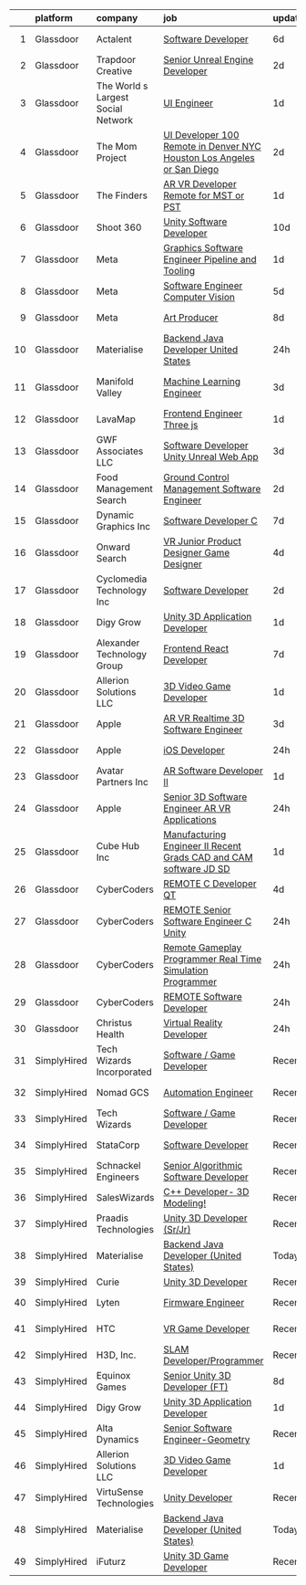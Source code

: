 

|    | platform    | company                            | job                                                                                                                                                                                                                                                                                                                                                                                                                                                                                                                                                                                                                                                                                                                                                                                                                                                                                                                                                                                                                                                                                                                                                                                                                                                                                                                                                                                                                                                                                   | update_time   | location              |
|---:|:------------|:-----------------------------------|:--------------------------------------------------------------------------------------------------------------------------------------------------------------------------------------------------------------------------------------------------------------------------------------------------------------------------------------------------------------------------------------------------------------------------------------------------------------------------------------------------------------------------------------------------------------------------------------------------------------------------------------------------------------------------------------------------------------------------------------------------------------------------------------------------------------------------------------------------------------------------------------------------------------------------------------------------------------------------------------------------------------------------------------------------------------------------------------------------------------------------------------------------------------------------------------------------------------------------------------------------------------------------------------------------------------------------------------------------------------------------------------------------------------------------------------------------------------------------------------|:--------------|:----------------------|
|  1 | Glassdoor   | Actalent                           | [Software Developer](https://www.glassdoor.com/partner/jobListing.htm?pos=125&ao=1110586&s=58&guid=00000182fd0be9c3aa4687b14646fa79&src=GD_JOB_AD&t=SR&vt=w&ea=1&cs=1_59117068&cb=1662102793048&jobListingId=1008097709400&cpc=654405A9B1E0A9F5&jrtk=3-0-1gbugnqfqjfm7801-1gbugnqgli6i2800-6368bd22bc8c727e--6NYlbfkN0ChYVx_I3yfZ_JDY3EFoivtqvi_stwnZ_kRt8Dowt_l_d1ydueao4NE-oUleRJ4yhieQCQg4CEUgxx59naNQf_ygWfrPPIzLdYsoSSEhzgDBX2vtswZpKJeHTH9IgtsOSBWtGr5S8Rg_w5RHgGpez_njyh5I6rcQe0lICm0m0VKcFjgJOH-yMzRRF5sYVNJ73OqtCJTIRuT45p90GgmzNE5ziiduKQqooLx4IHsul_neaOMMl6a1DXoPoZQmgUSNnJpslbtFNW6DQfre4T4n-jQi9jfZ0Y5eLVCoDhS5ZaF39xDSKSKSOxmNEy-MR8wYc4TI58GkeHwzXANB9ReWx9P3GxOChgBOGBEs6mSl2_iUoomJpYQ8zMNveBYNPWumL6HFeLBCoAGULmcToy-z83cBqpT6vR3oZ1qrDlrvfL4NbGlEqZQbsKyUHWReLF3ngp2sQ3abLyPYgTr3IqxEa7Ey9_5oNcBGJ2-kM58uUtPNqShs_swFBBgYyeMFx9_ZpyYpN3U2D7c-IysHR0wnKJROGr3JEc_7hdO9W7XW4tic1UsP2lMj77FA5zvfBx-KvThfXsUGbUpirjor3dlsQZDGhca8nKwQjbew_I78teLjPhGCLkxGPTG8Pq6fUWG-MvdsDhVd5V7mN-MKp4uv0r_EEms9eKaLKdv4V2HLqY3CSG0BLHFsluFlJ2rKTXsF5kGJ4tzQ6pPe5S5NLZdqrV-RxGZRhz-PKUiNn61nTvEIAmL59zfuov67ngeYBe21SDGFTTMY0lnc55d0t2-TbbKNR1bgKLpnf2GAKqQ5X4-Ie14yoUX-m2LimRu74T3zqQdye969Mx3SDBX_nF5LY8RDlTdnHLHo2cAnhqaRXPgrgpFYCEnl_TSHgwEEpNMZfqu0anExXsCv83HUV90i0trgGQcCOiBDvyH03Et9RuQX3eH_rhgiaxQYCSLRgWwaPErIuK6qvr6O4HM6R9uXMY5)                                                                                                                                         | 6d            | Greenwood Village, CO |
|  2 | Glassdoor   | Trapdoor Creative                  | [Senior Unreal Engine Developer](https://www.glassdoor.com/partner/jobListing.htm?pos=101&ao=1110586&s=58&guid=00000182fd0be9c3aa4687b14646fa79&src=GD_JOB_AD&t=SR&vt=w&ea=1&cs=1_a261ed3f&cb=1662102793045&jobListingId=1008103754936&cpc=0215C0D262B7DA96&jrtk=3-0-1gbugnqfqjfm7801-1gbugnqgli6i2800-3ccb01640910f06a--6NYlbfkN0DfhRLDY5E7BVY3xhBTAobuSaZ3WR2SqAJ-w4NHeQGDZ_V54dt5D1-9-o8FlAFC8VGLEw2k2nKsfw8pew_Kwqtd_SEUbUcMf-02KnlYLV1p_IH8Kyt8nzMazNMhvenS4mLaj3fKUYsQpT5EY33skyX4tLuaJ-sj4Ti1j_68LBqgjHhV6p61YjgY1NjWJ-qry5NfaSmBD2Ogv3WsyorUtjqTtIaMkvScH-BMrh-mC-IwWMnC4Ve8KXh879G7k1whh4n6ZFdXydGKczjdJmnH04SrVGgfQz4gmRIbBU8v4sjf6WC3XFfxXG6KEie76LM8I0HwENI1O60BbXy4-Xv-ewdZvbB-rZiBGAH40L9ugcciplgLWD-dMPj7zjIQ0UeHXvYmsYsVIV7ZkreRMd8IYnWD2A_Kz8Xb5FFFzC_OuxOCUxq8KneNpgxZPWtmb1GvmpGaeOkCKB-J-bpsSS0YkI9177kPLhgqT2yWd0gyJV6reXx9kpFNBn93m6dIhY8_gji_07Z9DUuvAuE04aOaiE0E)                                                                                                                                                                                                                                                                                                                                                                                                                                                                                                                                                                                             | 2d            | Lehi, UT              |
|  3 | Glassdoor   | The World s Largest Social Network | [UI Engineer](https://www.glassdoor.com/partner/jobListing.htm?pos=121&ao=1110586&s=58&guid=00000182fd0be9c3aa4687b14646fa79&src=GD_JOB_AD&t=SR&vt=w&ea=1&cs=1_af0426db&cb=1662102793048&jobListingId=1008107325709&cpc=A65DF3A704A48F9B&jrtk=3-0-1gbugnqfqjfm7801-1gbugnqgli6i2800-a6a3a0eac19b3041--6NYlbfkN0DSgjPPcnEdvoK3uuxfISLALE6pB1FR7YSHOr_tSg5_QGIhoz_2VqUepdcKLBLI_zRC1ifvCFz4IDBqsP-mBoHPVudXG7I5GVQC_MEaRSG7I679yK4uT0uUmZGRxr75kO1-yPnW7BmYmnDPQ4ROFbi07Q3kQ9o8B9c00CVaVKRZN6fr2W15ulbd0CfR0Axv4Vedu4qGvpHAdMA9dA2Isn-7jFIO-unYetQ7xiwP8qXpdAjlZA2fZtxuXmUj91dnIKfBFgGO9Tz6tO2MURtD91CF-T9PKRY5JK1n3IPZzBTlrrIAvFc4IHpioAcxDskNrjPKrdDGJtg_dHh99ZcgZnXmSVr71SI2ABcWmWYlCx_kEBrmQBm_k5Mgq39fXYWZAQd4lnU5lZfRiBEjQbZZXSKeAPQYA_i5AN7ygcY9B2imf_DPcrCcxowfsbyR5SFvnE69QV2mffKHP0MLKg7RTd8_zk1FwGR04GCG6l6KphWIPTFQO2lWtjdBy4DXECoyqAddbHRKWxcWBMpQ3GR9FME0KbAkMRP8RAlqCynglgZcPYuDaiSZaanjbMLvdi8OZu3iGfJpW87D8aUy2Wji5kWs)                                                                                                                                                                                                                                                                                                                                                                                                                                                                                                                                                | 1d            | Denver, CO            |
|  4 | Glassdoor   | The Mom Project                    | [UI Developer  100  Remote in Denver  NYC  Houston  Los Angeles or San Diego ](https://www.glassdoor.com/partner/jobListing.htm?pos=117&ao=1110586&s=58&guid=00000182fd0be9c3aa4687b14646fa79&src=GD_JOB_AD&t=SR&vt=w&cs=1_b0512039&cb=1662102793047&jobListingId=1008104756571&cpc=149B3D5996025BBA&jrtk=3-0-1gbugnqfqjfm7801-1gbugnqgli6i2800-0ec27f1251a156da--6NYlbfkN0BDp_epf89aHDQhKpPegNJQ_ldQpEFZQsM9OcONMGxWx6pU56EKHF58QjVdAUvn2gXgAhQQvxpsNPZ1dF7YExdnEZnXyMlE-IsQ0l20Y3_xQXZ21S4rQALewmX0D7GvIoADdyJOcb6ud37z9yabQjD78-lkYEhLyWrdPeftsFWPSR9BxC1zLkQozDkGQekfvhaJpIsjI68uOmmytrLwXdV1lvDjwn0RoFaxyAw-tXYvjVa69uedTIFPrLnxjT5i7FizHnbly3xEkOvj77QXxQhyCG8WxE_ruIe_DxsUD9yQhc0SqyHvuUMuWLLv3Y8dnrqhKbEMzj4wGHjq2h5axuRppSBO2D9a4g3ckNhvLYZp21K-kZTGOY-C_X4jvL59Q5Ew5JnHX1C3IJN8EbUsNQ52HFjPaJxgtuCKrTmmeRzAwI9Ja2m-LSJbVMOqNVzaaJU_-_hVFALO8gwn7UXUhqrEATYlCHzvIm4lxHyWq7GBasDrg4QOWkShi1dF4Lf0aE-MXEvtNEanch18jATmjd74KbvH2-WObdT91cTsf3lSiYneid3WrEqbZBMKjJVNclw%3D)                                                                                                                                                                                                                                                                                                                                                                                                                                                                                                      | 2d            | Houston, TX           |
|  5 | Glassdoor   | The Finders                        | [AR VR Developer   Remote for MST or PST](https://www.glassdoor.com/partner/jobListing.htm?pos=123&ao=1110586&s=58&guid=00000182fd0be9c3aa4687b14646fa79&src=GD_JOB_AD&t=SR&vt=w&ea=1&cs=1_bc5acf48&cb=1662102793048&jobListingId=1008106385070&cpc=F41FEAB56D215062&jrtk=3-0-1gbugnqfqjfm7801-1gbugnqgli6i2800-76e8d4ed4d326d96--6NYlbfkN0AYo_ysEmi-N9D-g6x4hDoxwWbDzILIh7p3iecCghkOgCCQ9Hjx-p_46PTVF05XzNP5Z5K71OiC6zoUMdSW3LZvMzecx9XPoBXy4TghAeCSdb8dXvKrDUkzgIaCWvmYeo1SeQbGFdI4NQnpIbRQDunnf92V0Ep1OSri4gPT5T2YNh8Y-j5fvXhZ7qLhd99Y6x8DXNsl8HixD_0zeXRdIXm3QR3tnRUWWhuC1qiJ-BCTeCu5ef5CUsyqNNZ_HRi_ynOpUR538RORR3viY84XkUD6rE1umnJ0D7YCX5OPgXfwiPE1wC6sshX16o1eN00zeCU4OaTBgQCHXsf2GIJkBMDlNF0YT2B2JHBZuAnbJ4CRN987B_VORGlpQblUo19JtyEcgQuho9YipzGURy5cvJdptAIZly_r-pESyAe2oIomqwVFvoPwlxT0dlS38WuWFRWohJACLeBVbS0pqzDTR6xj7e-RANEIThAnjt7PYWirhvOk1pC9JxwaPcYoOSUMes2yaj55FuQVDA%3D%3D)                                                                                                                                                                                                                                                                                                                                                                                                                                                                                                                                                                                        | 1d            | Arizona               |
|  6 | Glassdoor   | Shoot 360                          | [Unity Software Developer](https://www.glassdoor.com/partner/jobListing.htm?pos=103&ao=1110586&s=58&guid=00000182fd0be9c3aa4687b14646fa79&src=GD_JOB_AD&t=SR&vt=w&ea=1&cs=1_5ae7ff88&cb=1662102793045&jobListingId=1008087203584&cpc=8B69257BFB62E45C&jrtk=3-0-1gbugnqfqjfm7801-1gbugnqgli6i2800-8dd0b1a67149a496--6NYlbfkN0DfopDBJjdZYsHaazvtHih9EkP_5L3b-O-YxZrMZy_RRXHVtoPf0vktF4oNZRwX11ChLmqooPeQulvAiVAtFyylj8b6ARcbJZaTISipflqpxGg1LcAq6m-5fYSL7Av37XfUU7wFkkBkYfYpMuUS6z0JTvtOC9Tf4ivmaFVVmcVi0ucMfgOzBMfyvavdPYg_-etUv0VsHgezUC81bBngunZFev1WaUbERAldtFKsfaZHvqF8tgHxsA3GVippAanvxUcQLQYL5kavzZEZtjoXH-G8MGAh-1XGUBTL5Z5BSiOyKrK0ufsMHDFjEaJ1qF07kwQAveIbvBYHEhraqytsSd0dQ8peIUu3Et_a5cQCKq_KbtQa88MlCzQWkz7hD_YjeAgoZSPKeIKKVUvogk8oJ5etJjdlAKLcMGoCcvjyJV3facdinZw_x9suBkia7INxuk8DhLynZHAdiAsc52MILLz2-OmQT6V_d8GCwcmax4IY98YsiS0669y4g9Qxcq1wr_5HpSnRwzGucg%3D%3D)                                                                                                                                                                                                                                                                                                                                                                                                                                                                                                                                                                                                       | 10d           | Vancouver, WA         |
|  7 | Glassdoor   | Meta                               | [Graphics Software Engineer   Pipeline and Tooling](https://www.glassdoor.com/partner/jobListing.htm?pos=109&ao=1110586&s=58&guid=00000182fd0be9c3aa4687b14646fa79&src=GD_JOB_AD&t=SR&vt=w&cs=1_a56d13eb&cb=1662102793046&jobListingId=1008107989384&cpc=FD1C1DA32C38CFA7&jrtk=3-0-1gbugnqfqjfm7801-1gbugnqgli6i2800-ee0e87e82fc8eaa6--6NYlbfkN0DYl4UJW4r1Vl7FEn6T9F-rD9lpC-0oMJVSiWjK_MGUd8e8cHXcpv6KPyjLHZEfqkXwCrjci5IV6QrL7JzV9jLLZ77nbnTaVImrYMFdkWMvJL2c-8E8Q4CZ15329dj-MuyrGDJlP5H0RbBsrMDRyxgxHEvMrO0fEqySqT2mcxooYilKIFaeu-GJWYOp55U8N36cXzCH34TBJXhcY_eln9SIjZ2eX1y9j4_a5tSAPQbvo292WUF39cXgkDRQUxyacUN-77643ZVWNjncT6bTVPU3_bEQDXdrrV9JP2-uWb0nEm3tNPgpm7t1hgybIFNU_sbZ5FYnKuBEIOW3yyrB6NPFussgFo90aSxxWD4TSAGp9Vy5j73_5UO1r5sRDdwM_N7RRcCzLYbg4aQNI_nUvzEJOiOfGtfctpLSfSY-FrYjN37HveZKVI_6iypBSqSXWkxIcykxdWzzsJ4wDG4sU9gSLZyB9fB6engdnb1lf241LHVL8bZeFx4MLsHvWhLo7AiEN0kj6WiUAAKcJb4Z5On1xIEU71qdAk6N7ACrxuPW0gGi3D3_2AzGOZDqQGbp1bZze5uGDZnlF1gksFsMt8jV4jj9YzMR9XaVAwA_dTGwJJfNuuKKvpdQ1i4kd5qvsS7THUQFYTcxlGgK0SW-cJK3lTHzv092P2MQV4xN9tRMQGl257t0E4KYoRmLqAHphFkklEiMt4MeOKc92xQip6h8rSbgth_oBaSgOrmr_6aNcPeEYao-5ulOc3TGFoNOyvsItwMRT4J-4SMsz3feH3YUvT0d_4Ncxv9Y54CK5iP1tiQb2yY06JLTfx4k92TYsaTO9n-LUThhZEg3YRuPPi1Rno1AC8E4YaaJxz5MKW096DQZKEJWo_bKQ_RuQVeMV-grWr4hzlsONt0gA1x3tQgGABzCvexB5jahYQf72vd3QbfjhEnBaTbIGyuO-ruNar29LYtvUGjhjDU__c6Y0gu3qdcZ5b86lOHLVza6yMvu9As2zd2xwBEomStpJtWGdeoZVQ5zOgAqvcwn1s1NDdYbbXPRuzM4MEQ4e53riw9d8TkYsNpO9CQh3nZ3Cn-rx0s%3D) | 1d            | Remote                |
|  8 | Glassdoor   | Meta                               | [Software Engineer  Computer Vision](https://www.glassdoor.com/partner/jobListing.htm?pos=114&ao=1110586&s=58&guid=00000182fd0be9c3aa4687b14646fa79&src=GD_JOB_AD&t=SR&vt=w&cs=1_2e6ee964&cb=1662102793047&jobListingId=1008098380623&cpc=32EE424DE2B657EB&jrtk=3-0-1gbugnqfqjfm7801-1gbugnqgli6i2800-9aa4f68b3dd2f527--6NYlbfkN0DYl4UJW4r1Vl7FEn6T9F-rD9lpC-0oMJVSiWjK_MGUd8e8cHXcpv6KPyjLHZEfqkWOcX9hFWx8hFzdOzQU5Dl34JTYYxQ3_iIxcrJBRnNeMQBKfD-8c5EePjLvtrJduIJsdg_d6CF3XkX1qh0pJEeZrWuYJebt361thuqh7fzdzHmd8dNQzCqzSJuJ8gDWKWIsvubSf7xzbf1r1G1VJnXcbIv7YLY1Zd-57N3MJvDJMYmQqM1VHMx-hNKN3EWolBof-Nj5bzjDdfJw4JzKKCMNfV7yNgBqRvcxP1YShJH49Afjo76El7SYF8djM4j5QeAEJt0EV_AVaRIIlYmDXSpA8cU_LFgV1COXDL4Hi_XjH1EBXPIm_vhuPo6HS1UlrgqVMVfU2NmT3eKdpKZ27mUjOK3KfMK09pPeAEp7NCLtXUdMmvzV245-90MhYO1Yn54DKbH-Lpv5YmHzytZtQMIZo8_xQd6f13uXd1zE80r5HtNDUGS3B5LAc82vcmArpsjEG2gJ3GqjROz95TY6ZTOAQAyCQ90t8wRQAp1gWVbHQ82hihrU_7LC7vp2-rqQwsF0JvIF4bWVvW8ufCFCPJshj0AkFvmqSVvVe1uMokC_9JHKKXVALykbJc_y8csYwjL-ucTem3Pw5NhmGOzSOs-UNUf8dw34RoLaPAZkr_6B1UDzBCIFJTe8ZGSVCW4f2TqLgL1zjjBY027yaEG3B_joG_1c6yfs0f8OE8cxB1JemruplSnrPM1d7NuMcqe1CeJ4lXS7T8A4Pu4On0aVrYanXqavMyXv9Lh9xikEfI1cYqVyfc5fA1KT8VkEotGj2LWhdy6u1utmYj3J9tLHX-XB9uUhHKCVk697-dqdBh6RrUBb0Vr8XUupUt8CAgUHLW3qGDbHoIZtKiEHlGjNafPKf9UAevEXT6VD7xkd0_5d4rfLDlN0H66w3XRllKaJa20OzfvczX-LoxJ9doSDBQGTm7E3jEB5sbErU3Z-PXtYpimVLSfSAHKRPLEQ6fQRn-_RcTR_YusyX1gI_KYs9_lnawaHHXIuQt_bvJO7qX7-yfWnDxxoRb8X)                              | 5d            | Remote                |
|  9 | Glassdoor   | Meta                               | [Art Producer](https://www.glassdoor.com/partner/jobListing.htm?pos=115&ao=1110586&s=58&guid=00000182fd0be9c3aa4687b14646fa79&src=GD_JOB_AD&t=SR&vt=w&cs=1_6c4d8887&cb=1662102793047&jobListingId=1008091260179&cpc=FD1C1DA32C38CFA7&jrtk=3-0-1gbugnqfqjfm7801-1gbugnqgli6i2800-c82a7812f4a80d0d--6NYlbfkN0DYl4UJW4r1Vl7FEn6T9F-rD9lpC-0oMJVSiWjK_MGUd8e8cHXcpv6KPyjLHZEfqkWa64WtQjPMGSY3b4Xmvffub74Om7q6JUrafOcFe-siu-8HBcotyNKtAF0V1k7ElnbzbxQym_KPVdLM2ObjsZ_FR8wiyJl0fhv0P_zPDr-Wd-SQ5GCCSBtLrc1z7zLMtAqqBoql3cPwM2RsULJClBekwyqxS3yTHpeBEOs3RQr8gDTkfcBx81biigsQk1oYPFZzLLAW8BkjLAEcdfCFrJ85G3H0JOatbYtUYPlzlhhpLBIPIOuiFK6ZxSgpbmXEfPMha3MBm0PAozMwdaacXkxz8AtkjHGMOZYQ7SAAd49sBRXm8cie5p4o6NsrPPsPm8lVid21KcuPGw-fDBE6GKwV9OpAQT2_okE7hCxnclVembMMGM_NwrXm35IJvBbnJJsvqHK8RZS3pCIGo8G8EpQxqkoLkBik5Gh5UXlE_Qpct2HOQY74DSrLugfBd550CCNW1F1LW-kVjklk2MJAT_9YTexr_boxSFtBSPl9VMzcwjR_U8iKJM72GMOYIp0Q_ALNkzN_w-N2hh19uHNTBgUeU_M4n-sDxfkRl6YLBA_GSmzMrshSzEEyVGoGSdldDFRKKKFI_w5uxvZrft6E_wNROebU8Q-XkbolHpzP9I-pNce3nyXifeNpaMTsJbK7v-tVwIvlbl4x9VDsBRiuwE6zDk2_GVXtaNST2SO4YyBO7qETt5pQislH9sSAb15cNU5Og_3wz1IZisHJj8g976v-UTcvuqPrPpBxDYjg1eEm0zIZnK18koYKSW-ukeseR65mh1L7vkKLJ8AmNfIJp-iojj_ckIrmiNsbaU_4kPUUriky-L8AM26Eqnb-NPgdQbiFkt2k2Fjm_ozq-shpzYnHfiDfFDjesv0cfXQYciU6B6rTdlwVmGgse-DodMLTIVSXxciOYKQrnbjQQhH6RL2JaY9MlTanNqbLUe4_1pp9fUIa6NkSsLTy5hb-7MfsV-x57widtp7ntyf-ULY2BlC5SDhn_mNjMv8SN2SxZYDae2xH3hInGpUJ0r4oBX0FBt4%3D)                                      | 8d            | Burlingame, CA        |
| 10 | Glassdoor   | Materialise                        | [Backend Java Developer  United States ](https://www.glassdoor.com/partner/jobListing.htm?pos=102&ao=1110586&s=58&guid=00000182fd0be9c3aa4687b14646fa79&src=GD_JOB_AD&t=SR&vt=w&ea=1&cs=1_2b9c5319&cb=1662102793045&jobListingId=1008111452488&cpc=F929909D2225707A&jrtk=3-0-1gbugnqfqjfm7801-1gbugnqgli6i2800-cffead584926eb06--6NYlbfkN0BL1DyQYBK1tHwoBciZhChALBxjrhsy8rFgUIA85pUFUaICefKbL8h73gDJOEWS-68N1mz8TIUkPgY4_V6OzDue4R-Yp5-hbGOmvajeWdo5Z6POZHRFtr9fO4GLUMhd64x7WqSEzsKBZNw1RLMVPwMdfIVWYK46F8a3G54OBDC48IbwSJPDBtgqBeHwze6X36YnGgmgnP_G6vlta1r6uPHjZZmfwgReY8ONNaolmGN0PRSEwIrNJkswsNixlGS8iRnHooDyZR4icXNrpuvnOQr_4_L0lE76_BMik6IyZNiRBRDZsgGqDQsRxSptNvg0SXuzv1a1a7VkAPR01R3Iudr0LFul6mSjRO7jhmHpOBWfKITcn8d4AQ4JoW3Apbz9Cu5FtSSqGU77eFsFcICmhcmDEH9asFwfdZf2X2ZV5wvxcJHHrafqYcLcA0PY3lU90HqCwM7tZlD9Fqdw2uCMec4sylR60rp4f4zzqcw609cRzsJOLmC40m3bJA7XAZsvLjVkq4PgJ-0Bug%3D%3D)                                                                                                                                                                                                                                                                                                                                                                                                                                                                                                                                                                                         | 24h           | Remote                |
| 11 | Glassdoor   | Manifold Valley                    | [Machine Learning Engineer](https://www.glassdoor.com/partner/jobListing.htm?pos=111&ao=1110586&s=58&guid=00000182fd0be9c3aa4687b14646fa79&src=GD_JOB_AD&t=SR&vt=w&ea=1&cs=1_2476c9e8&cb=1662102793047&jobListingId=1008101638475&cpc=01657B10174A43CF&jrtk=3-0-1gbugnqfqjfm7801-1gbugnqgli6i2800-7ad8a5ed30a521b9--6NYlbfkN0D0ZqxdZg2TwcIemQ4yr89eGinLCR7bn2QHXosobzuZILo9zeyiR6UT82Q8BaivOBjhKn-XH3xxtOYpTQgQqRukb3ep0paotchNMpnv1KYJA5PZ76gen6if5N35_WQXUNJeNLBM7pYDLItGDrKPAMCj4tq-i79fDCVymyGp3CcBPWLX5YMZ9o3O3K4U2d99kgAs_A4qVRj5iJ1Uz0tBo-4QYDIyER6nBFlOmvngnndr8KLhya9L1ADDTJLvtRL2lFM8D7qCzT3sCZ46G1yMy6p538WgomFVsza5WEon3aEc5KAIW0Xdll2ElYr7S6NQ_D-xTp6KZCWHXoydM7-z-PCOoG9phVE6K4zGr6Xp0e9_Oyx7hwD_JlnlNew2kvmcg8W9KKlmUsuIBq9zra-rFyruKEtLFtpSoEkKHQR3sK0AHEX7pn4RVJprrv9zQgdfqLPR6u1rGsf-YIg3uoy-SlJKjjEE0Y91dqx37yPPx2mtGIi9LJWuV0FcQyf-rNpB18ZkAxDHcAwzag%3D%3D)                                                                                                                                                                                                                                                                                                                                                                                                                                                                                                                                                                                                      | 3d            | Los Angeles, CA       |
| 12 | Glassdoor   | LavaMap                            | [Frontend Engineer  Three js ](https://www.glassdoor.com/partner/jobListing.htm?pos=110&ao=1110586&s=58&guid=00000182fd0be9c3aa4687b14646fa79&src=GD_JOB_AD&t=SR&vt=w&ea=1&cs=1_d3e853c9&cb=1662102793046&jobListingId=1008107112393&cpc=3DB599BF2F4828F0&jrtk=3-0-1gbugnqfqjfm7801-1gbugnqgli6i2800-507f65a59dabc98d--6NYlbfkN0BvffYVbnfQbS93BkAhZe1nr_iwjsb5JUyOPZS3_wkjOSgWe_xkED14VH_47UFZw_f0PD-YV63-y0VMcTqxeh60kz2wUlyYmhXvmznHihDAAKeEfwl2yS4bQ_ahTu2wz6TXdbxPG-YL6ZGXSRJhELPmAH1xTPive-rk2Dzvl7eLtJhbzN0NlD7-sza0iPBPqtyeeuKMg9jTVjHuHBe18knzyUoxkiElYqgpIVUlaCmF4DBc4kO_6X-fJs8BRpRAMW9Ww57Mtys_-Oe2s2X9mpGZd1tcjtmMfoz7JqyzA1WYWI16dPqT3nu7Crdvo9-FAKjV5GPP2e-pnyMexiCypcyaXyg4ByTMOS1f1iA-COVgclfCj3d5WHy5bkMThAm51ma-IdVDpLOX5hTk7-wyrbszXTyqqyhubovYFRnCmez7EaqDUabjzCe2dS9wh-W68jDYX-bg6UYi73s2B7hdieTO5o0wYVXDB8sWltMyLDxl2ZWo6VfyQJhz9RDh-MOl3EA%3D)                                                                                                                                                                                                                                                                                                                                                                                                                                                                                                                                                                                                                 | 1d            | Remote                |
| 13 | Glassdoor   | GWF Associates  LLC                | [Software Developer   Unity Unreal Web App](https://www.glassdoor.com/partner/jobListing.htm?pos=106&ao=1110586&s=58&guid=00000182fd0be9c3aa4687b14646fa79&src=GD_JOB_AD&t=SR&vt=w&ea=1&cs=1_9c8e2dc1&cb=1662102793046&jobListingId=1008101930209&cpc=9C938E8DE9AD6C02&jrtk=3-0-1gbugnqfqjfm7801-1gbugnqgli6i2800-6b053d625fd5d6b3--6NYlbfkN0CiXlXD9X9KmMK7S-b5IcFBvVIey8Qr_VUnbo48CIz6WP4z4Jm9kg1tpwhqSYzQRtwQp1ewvmeDmptJyb77T3S9___zEVnx8IfrPcBPaOHlU8qfoeHiwSsfuA2MnrM8-h7gQIH4fiTWkzmL9sImiQudVAYFpXGnwfajOe61Fx5b_UaY9DwxFR85pZp2DQ5gIjbG-RxhYgOoEzLTIT1WGrVuOg-U1aouBzvmcTLBcInDK6uLep8aJxIoCThMHJInxvpxBvg5iCPuFAYw7bJ6K6rGDC1fCjrU_ZJPa1JhMF98ea0oKVX-QzkEEEOqXXKxd--dQbWBN8NwYc3Is-iCrdHCPVgS32zhUVajnWjf1fui81rSL-bhdl8DDLrjFd7EXyeo1BlCrQg--v9_wG_Uh4oqB-hGOirTYhoCus9anPTgPlDQIlmUNVwvGAAtbrvYaa5VZRZEUUHga5W-ChJALeCgWdfcCK3tnlf80ywX4JnzgpebLUPKA1_ES8Lt0hcvETU%3D)                                                                                                                                                                                                                                                                                                                                                                                                                                                                                                                                                                                                    | 3d            | Eatontown, NJ         |
| 14 | Glassdoor   | Food Management Search             | [Ground Control Management Software Engineer](https://www.glassdoor.com/partner/jobListing.htm?pos=127&ao=1110586&s=58&guid=00000182fd0be9c3aa4687b14646fa79&src=GD_JOB_AD&t=SR&vt=w&cs=1_1fafb6c2&cb=1662102793048&jobListingId=1008103782096&cpc=F41FEAB56D215062&jrtk=3-0-1gbugnqfqjfm7801-1gbugnqgli6i2800-ddc69baf5f1a9884--6NYlbfkN0A5Q-NUM5VOQJcgw0aOtbkFdKUztaVAJ2TtkczD_hHqETP2y8q68SCPO7eR8yfBTV7AVFxPUrRi4QnwTSucDKSk76I9ehaZpW86MBr0qx9jDxOwBG7sjcs7NE5dVkJzw25TQgQC5rZA6Y3bKPd7q2GOeaSxmIG0-Y8r9CTfiit3uahNEQodCvziikiaAsPFN5a32N38BXZSdwLLpTg_We8_BLo27B716jg3msyj8kWK4UwhlaQKrlEoJwnmnWUQsKshqy24NmkVB2dnyRC6s6drqSZt__c3fp3C_c8a_oHVtY2SNW_CU0cQVn8OZA2jaT_dM-ludZBqJiXFldsm4q2QtRntWhl4OL87QBOOmiALCCAJlqCaM-PpcLktBbj-XjuB4Dx8mgyBi7U6uSdL7zsfjxerF0T6wvLuQoFJruADZ4pEQ47Qz-ccFwP1LD8cQ1wBdA6vtrxxkob5x1nTFgskFmtmIx6InJyq8T72Eqo754CIpFc4nYgFRJNiAx7FWc11UZDPN1cp1mxFGZa7jtv6ab2yUh8Yav3eHqgVmQSsMuZJVjEjs0ScEQOOPf5HisoXTDcYwJ0dsYk5zveOCIQ0ompgNtZvVnY7A3yd4DUEik_CdgJJd65nnyo_jDjrtlABVPj7mT03iRXpFmmExyua)                                                                                                                                                                                                                                                                                                                                                                                                                                                     | 2d            | Oklahoma City, OK     |
| 15 | Glassdoor   | Dynamic Graphics  Inc              | [Software Developer C  ](https://www.glassdoor.com/partner/jobListing.htm?pos=104&ao=1110586&s=58&guid=00000182fd0be9c3aa4687b14646fa79&src=GD_JOB_AD&t=SR&vt=w&ea=1&cs=1_5cbb173e&cb=1662102793046&jobListingId=1008094428698&cpc=AB6E7ED505984E67&jrtk=3-0-1gbugnqfqjfm7801-1gbugnqgli6i2800-90c9312a7b97e50b--6NYlbfkN0D8zH-OS32mCfLUVdqGSMwrigRLG3ouzSKCaXh7jZmpYrOSCK1szqI_vloooU4Ctbe2V2bzym0O5xMQSj981UbdnlTvlJvJqVn-jruewcmBY94nVQqwJOJjhC8FCZus08ogXaHhybwEYiWpzUCY5BiMpRba9afF822u3giYRyGNfgvtY5LheWYG7BnMuF2k0jvIdodQ1Rfk-4NukvLe4SIsUHKM6Uh7Za62JdH9vOlaScC3rmKiT8hlmdM2Ts5GoBU0-P59_QuqiiJGVBnqtgshHdbGdw9w2NtAAB29v23qWItqm9b7h9TKR6KLFFXDIm__14VkuJMYwiWLa9a6qa2JREF9-S1rw5b_tgCCYdvAq0JAjN5V4npyWjUmHmnuA6fgy3rbMW-zIdmGe-kkZL9XoSz7WjFbe8zBZf5rIlwoUu4FD3Vjnnye1zjMxZBOL970ImeZ6irHcHe4V-sVEi_DfmS0wGabKDi2hdCBkGJrCNwMdYAzo3iFTs2TtNKLApI%3D)                                                                                                                                                                                                                                                                                                                                                                                                                                                                                                                                                                                                                       | 7d            | Remote                |
| 16 | Glassdoor   | Onward Search                      | [VR Junior Product Designer   Game Designer](https://www.glassdoor.com/partner/jobListing.htm?pos=116&ao=1110586&s=58&guid=00000182fd0be9c3aa4687b14646fa79&src=GD_JOB_AD&t=SR&vt=w&cs=1_db993e53&cb=1662102793047&jobListingId=1008099053226&cpc=AF1E4A3695F490BE&jrtk=3-0-1gbugnqfqjfm7801-1gbugnqgli6i2800-07bbdb308ea4cc37--6NYlbfkN0B7YoEZZ2QAGDyEGGmBPAUWSHc1Mt3sMCn9FehKcWA3w0f8WX1n9N967XqX1pCIHHLFdmzbhUsIqV71s7ELi4968vvXF1tNBLroB6uxZKxOmwhjWdxb5OGPft9Hp_QzX1Za0pDBa7zXeAU8-B_2iBrng0C8MzgiMDMQd45vBq0TCoCG3ZJmY8-ejuRbWHKm_pBxDUom_JqCQ0DodBvCZHSPvLF3ddaxnoGcpFMZhMtO7sDa_hiQTGOBgkrv1lmaIEmWNjcI5MODVNhEmlnochhtHQTsHnD5VOsrOtE-l1keCSmXzrRrUUL-A-5xXEpXIAXVvlqTFSoK59HYKO6pkGDhWT9z7aOb0ajq6WW-TsxL590ii4W57mW7Xv-a-EJMO6aZsHFlidb6WeQ5adXFXvisxxuS2KDvuAq1R_cSbEOjRvS8EEMHTOYsi5t3vsVKFFPrF_d7yqnQ9-yheMSn3AwVMZDAO1DnLvu-Ns6noDZmu5faLZAysobXPPG7mBWJ8b7ADRFD63iLudkJAxlDJWIWD9BODPWxWMM1rV9-NHS-E9iO12mPlHF6aZszrqNVSrUeKTiWPL50_d61s8TGUAag4w-zhxrBBaD9Jrx0mYceCHLvJDhYv5TO77mc4SDcqdXmnBkh3JAINLf2kgV5HDsMGG3QebXBs1pGiePcX8xrxSb02g8iLmUFJejbl-W3GnbHFCiDGRXg0IaVgsXfN6NtClK6CsRPg_upCuGfdm9V6E0F6EIUdBxFXfYyyKIVfrghCjxjMU67e4hRVYWoDS_A2lstSDB6RvnhByPsJJxIFLSstBCRwmi2ow7DhlfrnuIasuM4vnwESGvXsAjH02as22ar192YMin5uk8C7GkqhPnRVdCV_AE8XCT2USeL9_O0AQBC5sbpU-aOgAB4q0z31CzndDw5n-OWHH8YUqUvYOH3s2zD8mgG6HFwu9oy8kxjDzbdWIo6yZgb38GXBnohV0eHx9WgNhXWjmQXoaKD3qR-GFmY_qFdf7lB6-F3GQWoesNywJG3HQ%3D%3D)                                                          | 4d            | Seattle, WA           |
| 17 | Glassdoor   | Cyclomedia Technology Inc          | [Software Developer](https://www.glassdoor.com/partner/jobListing.htm?pos=105&ao=1110586&s=58&guid=00000182fd0be9c3aa4687b14646fa79&src=GD_JOB_AD&t=SR&vt=w&ea=1&cs=1_d2db4dfd&cb=1662102793046&jobListingId=1008104085950&cpc=3028881457C6165E&jrtk=3-0-1gbugnqfqjfm7801-1gbugnqgli6i2800-4f02747a9805a0f2--6NYlbfkN0BzyIYrTMR_AjNKh_kvAG8N613gtHPANQ3sdLTkrtBd-xoNshQoLJljpl_4lFYiX02urS9eG_K-lbywFlKCFbEwgqfGvKxaRRy0GmdlorLmg2zrYMe1NX6xCB0Bo0uLRoEHyvPfTcNbnsLhYnESq477YFEpN-aj6CybXQFc7xVqRK64usJEsXOFRN0zH4aDq7Yw-L__QeA2nbeqSDAxT_864Hg3niWm_4nE9hk0Eht3zUEtvRnceVfpa9ie2ydx8lW5fHTneRem6skAD0LLlPbZpe-STxIYZinSpzC50PkbBo6A3c9n8B9d1iYe6ar6Gcj67ACYbCGrbN049tVHUkJdVE3seizYkRBoe_eAkX7ZKyZGWHbketEDs2EeLRC3fsbL8gWG8HeRMfWV44ceSc_qWmjvnHxEedsb2GG6hZ38Z-4buY0If-wjVwvAOQbqZyAcYfO8RjEuP6fwanmtm6gBCGva45YBlW49VOVWsAAMlpq46olWxi1AlN2c8NVa5NVcJ_uz0C-ebA%3D%3D)                                                                                                                                                                                                                                                                                                                                                                                                                                                                                                                                                                                                             | 2d            | Middleton, WI         |
| 18 | Glassdoor   | Digy Grow                          | [Unity 3D Application Developer](https://www.glassdoor.com/partner/jobListing.htm?pos=120&ao=1136043&s=58&guid=00000182fd0be9c3aa4687b14646fa79&src=GD_JOB_AD&t=SR&vt=w&cs=1_9f355697&cb=1662102793047&jobListingId=1008108004301&jrtk=3-0-1gbugnqfqjfm7801-1gbugnqgli6i2800-927a7b0fa45929b1-)                                                                                                                                                                                                                                                                                                                                                                                                                                                                                                                                                                                                                                                                                                                                                                                                                                                                                                                                                                                                                                                                                                                                                                                       | 1d            | United, WV            |
| 19 | Glassdoor   | Alexander Technology Group         | [Frontend React Developer](https://www.glassdoor.com/partner/jobListing.htm?pos=128&ao=1110586&s=58&guid=00000182fd0be9c3aa4687b14646fa79&src=GD_JOB_AD&t=SR&vt=w&cs=1_30b345d9&cb=1662102793048&jobListingId=1008094486421&cpc=8795CF9063CD573D&jrtk=3-0-1gbugnqfqjfm7801-1gbugnqgli6i2800-995fa21c03ab60bc--6NYlbfkN0Avftd6jsqiWrKyZssmiLKhk4_EZe-NnSIBQVtPsReCG7jCM-LcLwSbOAvDOC6cdpO9RR8VbrQ8N6E6En5F5PhoWaXchKsSgN4bgBMD253a7tkCTSkw8KHEZHceYrcpzmzUSf6CAcLVqZ8qZzqWrJlsFcPGLUwku3NOsI8kcdpNNknFDitlIZ6adHtmiINY80DcV52IQef7ad73k3RNU0fYy91JeE4rHcu30wyWjwGv3WasVuU0FLffPMXkA_2_131n-92PxiiWs9M_Ozu0r5N1PJiEcPGpfc3qryILvF2WisfkSgAr23G-uGpT4aifCvU8CF3QQqk87u7urRpxkLyOX-5LLpjLPgACcdsBtVTw2vSaDldlWir1SfKh6D6uhBqW2YyT67lgdZdXE-t7D-n3qi7zYNWg9N0Q7oVxwlZOVUC50b2eowdWJQBwjDzSXuMGFWN76QNEIJGo-NYNBt61)                                                                                                                                                                                                                                                                                                                                                                                                                                                                                                                                                                                                                                                                        | 7d            | Bedford, MA           |
| 20 | Glassdoor   | Allerion Solutions LLC             | [3D Video Game Developer](https://www.glassdoor.com/partner/jobListing.htm?pos=130&ao=1136043&s=58&guid=00000182fd0be9c3aa4687b14646fa79&src=GD_JOB_AD&t=SR&vt=w&ea=1&cs=1_ee3eb4fc&cb=1662102793049&jobListingId=1008107385349&jrtk=3-0-1gbugnqfqjfm7801-1gbugnqgli6i2800-c5265644ede30393-)                                                                                                                                                                                                                                                                                                                                                                                                                                                                                                                                                                                                                                                                                                                                                                                                                                                                                                                                                                                                                                                                                                                                                                                         | 1d            | Remote                |
| 21 | Glassdoor   | Apple                              | [AR VR Realtime 3D Software Engineer](https://www.glassdoor.com/partner/jobListing.htm?pos=118&ao=1110586&s=58&guid=00000182fd0be9c3aa4687b14646fa79&src=GD_JOB_AD&t=SR&vt=w&cs=1_3a2eb6dc&cb=1662102793047&jobListingId=1008100584133&cpc=AC285F3A3ECA6BB0&jrtk=3-0-1gbugnqfqjfm7801-1gbugnqgli6i2800-be74c4599b441ffc--6NYlbfkN0BvKrLyj5gPmtZO9T8euul8TCxuuKNOtzRJOomxnwSEodTz2Bc-sPZlbtkML8D-m4ppbenoaghDiVEtRt2-ECRqRyfWCRKa_Jz5GoeDNoT-8CfXL3jdHiysjKuh-j4TG83S-ZboA80dXeTHzfspT9O3Ra4hPABGHU21EAaua9dWAsQUUzEu2CF6PrIvjwKeDdTgOQT4Ep5zPh3rXFMihyqqHyTSjbkahvxAV0gpd_HRd8tSVbXw4tmjwDGTZ1bTg0sP2s5iLdozDeqMjuERg6TmrTDHm0pjqvsm6eO8nXRbbtWffTHud-tWtV3O0zvUIq1Y-v_IGSKwYzKlTM543fJUcNQVJWGuZETI69cyl-EPprewXZpNEWsBVeuW6oXYrNA4Q1QHJOBZyzBb6tIrdFw3DiVAS8kYeU201LgYR9WqsueBABrGijtb_4BPZdUOc5DQaK8ejEZRsxSOQQATOcRRvg5KwiqnMghc4IdSf-Fj1Joc7cwPBOZgX6LJhjsSq8Azr62MLCJHAmY4pskSOR79xZlmdYdE7CJYATia9jNgB72fv-1PPj3DZ16g2fWVhnoaH14BoO9o6T1qJ8oXsqROywM-G9xLHzoGRsLYT2MBk_gTfAJ8CczYilK1WyVvVvsdT3-7iGvL1nfZNf_PqmufAfLlHfeo0S7UTUL-gPc90-ciVK400qzn9IrLfg6Xo-8fW24dQbpvG8adPar4f1T8-7u0mfqsPXSIik4oA9oH1cvR-Yu-avzTop807qd9pDaLYfBTkvPxCwyQUTn2wlI3BFlAMt4PvGuvdwILjlU9g20LtTuUNsinsceyrdnCAzC4_EV-y_cR55x2VOKu1ToFIofskiR2JaucletUHNzbozGR6Ctpb5U_5PqSYLntal_56rnT51TW843D7MQvtgLLdaW3tKZ6I4jGPXe20j9CJJVA5y4SdPGrizKyOo2sMLprwgZmijAOanyA-k8QjnIRA5i6HBMYC34%3D)                                                                                                               | 3d            | Boulder, CO           |
| 22 | Glassdoor   | Apple                              | [iOS Developer](https://www.glassdoor.com/partner/jobListing.htm?pos=113&ao=1110586&s=58&guid=00000182fd0be9c3aa4687b14646fa79&src=GD_JOB_AD&t=SR&vt=w&cs=1_f362da7c&cb=1662102793046&jobListingId=1008112467706&cpc=1160948BCBA38B5B&jrtk=3-0-1gbugnqfqjfm7801-1gbugnqgli6i2800-3a23a682d87418b0--6NYlbfkN0BvKrLyj5gPmtZO9T8euul8TCxuuKNOtzRJOomxnwSEodTz2Bc-sPZl8WPllYOnI2h9dqokBSg2ztOFA3zfXqVxJiILid935XXx00ELvxThXpBP3LYD3KH3TFlePrq_7XaQvWhw22CXTG7IMlDbqvLloSY2mhLh86hCN2Vr1oEfIKcOkEJyogXMjosz4JAh-MdPLJdzxjocwtY7bYAYpH1H3Iv08O6q_N6hgTUkZ1SIf7zQbtwBY_9KWIqZYyGFYheG9R4NXxh96P6AKWeKJqZ79Zr_mywyRssRXaRMXsDD0OmXPATH97HBZ4WQuZPtm7GJrU6x57RdILc7sqMApmLYK02qtAj7segIKlFlDDDlPFCvPnvhzG0-lPE7pAS4OsiM2NqCBbw_ayD39jMNilULVRoKykiVMFlBzvhvNKGerGGnExF_tecJY8-jhQXxpSq7M0wJddsVDW1WQ8roWm-eygfc7VkFtoy1eCNFUblkoFvrMUBIm7VKv0QRRSSaa7YL8wh3tXVaPWawXy_bAMBYnxnhmYnwTRMKYOmDSMl-u5qKaDWHCGP3Ygcq3U_AaiJavaLf02M25VvRAHDJmCK6T-Fh9zuquOfqC6HSKaoXYSvuCYLx8CyeF9WEbBFshyOiIoGCnuF8BujsQ12oxoJDJkt1cMP_i-uLKS4kIqIBSTkvqBubgW7gEQd9-fKdLVSXgjSXWHLlqlbybJQTkQJxXFVBGiJuouT6DyxTOAHS_4k43is3BnZqg1Zus48QPa3lJlXFVYtirOMDkzEkCCX4z_AJslmCsntVwuqRDfVc2J8chsA2ue3b31FRDOiw712gRVTgNdcVdKG184a77qRZHz_hIO4kNuZ9DzcCUloahWQv73hdBJJf38EUa9iqlvkNWoNAbhPvpp0DEli77dFtMDh8Ukj_9EWx4FukgpwcDDbmQ22hyrFza9exzJcWyp8%3D)                                                                                                                                                                     | 24h           | San Diego, CA         |
| 23 | Glassdoor   | Avatar Partners  Inc               | [AR Software Developer II](https://www.glassdoor.com/partner/jobListing.htm?pos=107&ao=1110586&s=58&guid=00000182fd0be9c3aa4687b14646fa79&src=GD_JOB_AD&t=SR&vt=w&ea=1&cs=1_205e6f9d&cb=1662102793046&jobListingId=1008106665313&cpc=292036AD7E8A5303&jrtk=3-0-1gbugnqfqjfm7801-1gbugnqgli6i2800-e7104cb7571e10bd--6NYlbfkN0CSE3POay3L6XNXi0aipSscdc1Zs2V3vZI2w3p7sV-Wv_VoR-XsUxX86YfQ56zr2X2DaYELFy_C3wUXcLlSNQY5XhgcS-qb-mOfK5GZmOQEQaCEWWGF4p6F_FMb-3_kziIFa6OePOYEvUBuJ-qJs-wjHE-bkIxGqY7SQZGqOKMNDw4LScBAKRt_vIAGn7gMza3-yr3BQtlmkN_qox33aWSzui00Z6RasKQrvY1mExTlyhTdfitPlzf09P4O8DWfRDdI0YFACiTVPKgSEl8ZoWG82hIbyXpo5MnN1I_or8r08xgdopT4M_pzZKTnaHHdt32fI5sVT23muVo2xigVMAtukPY638PshuZE8Oe5hbsK0nsiPrR1qnnyIkynTthPGnm4IPaLzP3Rqy7bXb7JGzN_VqD6KoOJoNU_S64RgTXgDwoSUd31PWnyw1MtDrcY5Wshsd_I1GEt8OyKbw_ULTU7nbCUY4hk8IDg1xZARfzoGGYKR--DeX257YIE5TD-REI%3D)                                                                                                                                                                                                                                                                                                                                                                                                                                                                                                                                                                                                                     | 1d            | Remote                |
| 24 | Glassdoor   | Apple                              | [Senior 3D Software Engineer  AR VR Applications ](https://www.glassdoor.com/partner/jobListing.htm?pos=108&ao=1110586&s=58&guid=00000182fd0be9c3aa4687b14646fa79&src=GD_JOB_AD&t=SR&vt=w&cs=1_30f419bc&cb=1662102793046&jobListingId=1008112467999&cpc=6FC5BA77C9A4CD78&jrtk=3-0-1gbugnqfqjfm7801-1gbugnqgli6i2800-7ef1af6200810229--6NYlbfkN0BvKrLyj5gPmtZO9T8euul8TCxuuKNOtzRJOomxnwSEodTz2Bc-sPZl1dBMH13w-jMRrkeb0mYsEqZvLAYQfnhnVtsRcwlTjiS-MFr6xnDQLsRXpfR26FNE7Zdc88lwk7sexxQyd0h0yLr_JHjXP1h4H7NvfhdVl54UM6UtCHJ5lx9GDM9LWc3a5qJrDMOyZ9avY-mWJ5KD4vWr0bb4BVdmqK0eJEFVZ7jGOIo8k3atgAx9Ream8gxUDN0N-qwGo5gxmZazrvZcNaJAczz8iTWswhQIJ32d91zsqADtN7Z2feT75GHeftXaz2o7XLqKDT3HNocfNIdBmVDgIBGtheq9bs6MBjFeeOg6ETFfC9owdRAL9URjhAcXcAdow2BMvcO_I-589TG4XtrAJUM78rFRWSTMloG2oYOWgQPe73kprBP9BVwi9k2luN_jFG6hU29GeKI6zM-Ip-WaGAlN4ltNR1pWqK4GyxZPAxvJ20touZj2P4cfN3bD2aEKVZpWRvEuYlzmrJ6pxjj6sIi3eoaxOVWbD2cUqG9ZgeONQ_mnuTlXC6pECUQCbAVsReEsndjJ56Bgj7wrlEIQCu-fdPU-pEhiPBv4lBdUBErsbqhSC4dOA4SvkG8dskPcJvpsaTsF98ZR_3kpKq_FVRgBnOL_glRbpHit56Q2J9MglE94Y_NZV2zDXGq8RIKqbaIGVEi32uh1kDH2rOP8tuNV95W61MCgH8bvrMkZXfQeyw9V6F98H906RTrZEthCieLQnujr6ipZUVq0HxQMQRj8Epj4Qv1EFHOq1UaKY_kTmdlvN6dAVFPZ4DuOpO3fqg1xmHvIO27sYWZxanAPk2uYVLY6mIEduVm9zKxQABUV7HB96TSxrK-sVnn0bbm7ZVLWCujWO8FTl7JZyZ4o6tb5M1lmynpfoZKHisBa83kpSyhA57up94QPdHg40NkXgIjnNhpsfM5RcirpEjtjMwwF5iM3LV91SRMeloVXgixmSTNsWw%3D%3D)                                                                                    | 24h           | Seattle, WA           |
| 25 | Glassdoor   | Cube Hub Inc                       | [Manufacturing Engineer II  Recent Grads CAD and CAM software  JD SD](https://www.glassdoor.com/partner/jobListing.htm?pos=119&ao=1110586&s=58&guid=00000182fd0be9c3aa4687b14646fa79&src=GD_JOB_AD&t=SR&vt=w&ea=1&cs=1_d4a7f202&cb=1662102793047&jobListingId=1008106870387&cpc=2CAED5C921A5F994&jrtk=3-0-1gbugnqfqjfm7801-1gbugnqgli6i2800-84667899b4812646--6NYlbfkN0CYTrP2MReuBlROm19G8TXqBXouW2qqVrLkihxTFAjaYCIWXfRtmZrShEMZzAnDSvc7mPc5xDwm3KHjpgnjsQqZIyFulKJZz_1sT3pY0rZlc2VayYEZIQAFX5Ijam4625avM7kyRfTX4sk1dJKl8yer76AEYrcFrqQkGRwPVChgEOcWTvbDoaTzjh9UivgabxD7nFVlCpHHQIw5BMCsGcmiJvG194ZPSo2bVi3T94IsfHsd_WJb-GbYsczAXah1dJaF1ijq051BEWvbLsJpSassboLoqIyIl2Qku_SdUOFPBmsvZS5QIpn2fnZuVa5G9KOSUNHtn4YCN3lGKG9qaViauSeN9V2FDeccfhefKclcFqDEbVQ2o10IGA0kIgjFnpsX71Jl9wwSK_3BwErv_b88IwNx3wrMeIiBqpmTntdBh0NaOeGOaA1a6ur7ZO9V3zwU_85rkfuY3v9gMC9dNIeMe1duqr-hCli5-_18tTuxloiZDo0GruznpbmA5SC9GCc%3D)                                                                                                                                                                                                                                                                                                                                                                                                                                                                                                                                                                          | 1d            | Waterloo, IL          |
| 26 | Glassdoor   | CyberCoders                        | [REMOTE C   Developer  QT ](https://www.glassdoor.com/partner/jobListing.htm?pos=124&ao=1110586&s=58&guid=00000182fd0be9c3aa4687b14646fa79&src=GD_JOB_AD&t=SR&vt=w&ea=1&cs=1_0b1c6698&cb=1662102793048&jobListingId=1008099567596&cpc=6FC5BA77C9A4CD78&jrtk=3-0-1gbugnqfqjfm7801-1gbugnqgli6i2800-bdd792d80c49473f--6NYlbfkN0CpFJQzrgRR8WqXWK1qKKEqALWJw739KlKqr2H-MSI4eoBlI4EFrmor2FYZMP3muM3GyUliC7ZWoCdFoGNJMsjolYfShO9_99XQvWsFizTeL5YMjSTcTI25R9yPP7mnXkThyYmwSOPUc4yEYNDVobf8OB54uCcoZAGqmeA4yM1s3DhpS7Wjv-de-zAfvX8xOqB0JU9THv6G7vnp1TOoZIOX9RNejEJXLL72E-e7isIMZyGuUWz8rMIOhbfd5_AsLSGNTZINcBfQaSTibI-iMR5vwVMG8ImfKfOAh2iclDz5NwKyZ794WATq64TT1hs5hW8840VKzob1gIi0tDOtvt5j9IfmN9b_y4pOlKy1Wo_9D9vanIHG2D4uboU3Vs77XXAndy1ATiVN0wkoahB3phAlNHtXyUhpge-j7zF3gOXhibflz46TiBjvyy17QQt8Kv6BwnQOQV8ipaDsyxB8WzHUhnKSCVpnzDycCyBhBAW4qaA3wIoNMUhZXtLznrccbvSKTUTBpPVtaf0zeayCXHWjCJnfFbTZEbqpmiAu4YNDDptQUI2YjCppK8nu0zkB0huRjdAkF6YFQI24TSseA5kbvqpGjO5Lex8pYCnk5q1cdPuPat9ZD2-1o3LrJy-aogjKUnQ2W5_6oX9mIXJSiVwjTE6HfSrLjMCoeATELC7rrvNOg7nSzcdpk3wh_u9_9g8bxfkLRn5LkOhiJKs01gWvyOXPkUjC-KKt8hQv1vHOFt_E6KtsXbPBayWcjXdjLjBFabyGBSpaqi3DvhGbG6cRnuEZx8vSMHhiwjjKGjcIK0CAlJXLIOVtpjdiExqjX6qCf7YcgROy7D0DWtMGphCHJoHmj0_UI1ByheTYB3hDESkuLese1WQ3xFubGkDXci2-bo1I6RyRW4VGbmZ-8YMAv6HGCJfcaNq25O5P4qRU1g46xLXFX80oItSTnrt0WhfMMQYt06hdbKruk6cdY8C0D0lZDqRRowU%3D)                                                                                                                    | 4d            | Cincinnati, OH        |
| 27 | Glassdoor   | CyberCoders                        | [REMOTE   Senior  Software Engineer   C   Unity](https://www.glassdoor.com/partner/jobListing.htm?pos=129&ao=1110586&s=58&guid=00000182fd0be9c3aa4687b14646fa79&src=GD_JOB_AD&t=SR&vt=w&ea=1&cs=1_9dc3041e&cb=1662102793049&jobListingId=1008110155687&cpc=451933188B21919D&jrtk=3-0-1gbugnqfqjfm7801-1gbugnqgli6i2800-59ebbbe647106919--6NYlbfkN0CpFJQzrgRR8WqXWK1qKKEqALWJw739KlKqr2H-MSI4eoBlI4EFrmor2FYZMP3muM1bwA1OQ14cs9KSA_-tFvmHp8nhyLsxnRgPrboM3c-W_8O7IKVyOL_sJ7CKGYyt3u6mb_tmP_yTqvTRtkcwAfwmlNTrpjsJMd74HKrZxzzyHqB5MCiZEYvPauufy2aaJAifLpcHMnAxYLZrnmBFcGFAzZ-5Whc1v6AMk9bthUHT7k7HNcKZ9P2mHOG-3wv4IzRbsJiZSUDbcBfHs7Uam2EPuwTtwmFlwae4a21dCSuBe0JnjZSJK9Al10Rhnrg48e2e8A18_XPpM8iPLj0mneGAAdj5xGyY1hQdwjxKtUGW8zHdD7XKXCr6TLNSzGlCBsvS1CGZjzKgLAcmxpbPABUUO6WNqF1DCVJVKd28PjWq666Kq-kZU93D0vnAZzG5u_bx9lonMutzIFEjVcChsvA7aKfCs8Bnr_LpWh05t86zpvpiv5GHTZdyEaPaevnzMXY8APyM5t8Qq6isDw3fE9FltqJZ0AQJD6Hui5Ac23JBLtXYpY7KFcb3oM1j7lj6e8uDQWLA_63eXfwAcmA50G16T54t6kOtgZsdRlIZ9a6edwY7UiHuDl1zA33XA4h5SUFhSbzKTsP3_ljyOdFxPEapzLMNYdkQVNPRo4Xtb75aNHap5y0yrfdFKBvGwRKzmebd7rdTIJP4zzdLXl9HL81lKejT7jkF3Zu_zX046YjBbSAMTbXvRBLRXC_ixWB1XMfmop38aNNIF4OLMUrC334HKOdDYXz-MYhQ3jUs_SJku2bffN4VBDqJATeht2sTef9r0up-goilzRtPpq8kQNximIE0N1qAYXhXTtSRSjFmBdQIFtHf3nIxCXtyQTKo_fdca0pR1kxrkNGam0S3QCzX6ADCzBKj2DPr9AO_aNuznCCU6OSMLTgcbOm4yae62YBvgs4R6DZiCvHKfqEv0lTYUyfaAo_0eI1IpsoKw-jGKB_TzFjQYvas)                                                                             | 24h           | Las Vegas, NV         |
| 28 | Glassdoor   | CyberCoders                        | [Remote Gameplay Programmer  Real Time Simulation Programmer ](https://www.glassdoor.com/partner/jobListing.htm?pos=126&ao=1110586&s=58&guid=00000182fd0be9c3aa4687b14646fa79&src=GD_JOB_AD&t=SR&vt=w&ea=1&cs=1_ade65e34&cb=1662102793048&jobListingId=1008110155788&cpc=451933188B21919D&jrtk=3-0-1gbugnqfqjfm7801-1gbugnqgli6i2800-a1ce74da55f5afd6--6NYlbfkN0CpFJQzrgRR8WqXWK1qKKEqALWJw739KlKqr2H-MSI4eoBlI4EFrmor2FYZMP3muM1bwA1OQ14csw-Xkg79KQSfxMynMlxm-gT3NZ-8Hadp3NjA1avj9bE5Lc88PRYcYYUEfx__MKPUUr8j2DJ71d3KiSuDZAfFJUMTU-Rj-zvzf6TOgufn2YCYVyNw1nUYhM3u2KUGhDiRqEX3xL--wKV2VQHReQgGQruDESEvGU6g8ZHVw2opAD823323t_LU7vXCu0iYOKsfe1jR2YaBPWkR075gvTzzcew0D6NWpIIDixmqaxSCC_bItpbADehX_32zpRqH01zxNQzSqCJF315A9njxCdMh2EzfIidIUyl-tOcpTBpBzKws0eTKAgZZyn1xRHw1zNSNibeZ-5DyA_JOhLsIYMR3nr6DG6F78rB9y-HBv6iZX_fxVb4rbQP5bNhIDJ_YsqBA7573Omq2p-sMtXdVkTNm72cw1UpnzBThzZrz-v_UOd4pv8QvBxSJzaDNFxgDQoD1JJg0xERNNOz-9YEoQT6Fze4XjN8oMiMF0h02mmyEvv7ld5gKvviiVd4qc-b4xgzTZEDRuB2g5TPaxl4knWGtbUYPRXmOq64wfy9s8pRbQmrPpyg9Ky8_Jy71bHK3dSy6dYJSgNBNIdE5dEssmrjbd2N7uTW9xA2Pc3bno-kWAhq_llx17oYeghrPLzks0dqyJ4BabX7JJlmHbRKwklinsmE1JqaYd-SD7PnXWxcDxBXvJ1AVQlTAZciue5OGYWh6AmME0KFEOVgQFXN9QG3mPEr-6-c6_WFqAmDZPHPUiKi4LA7FmsLoy4KHf6MXrAQw4_FEsuV09v9VZTD0mtXIQLqP81I9an1-qVItl6inGj4vo_ibyC2ZdHDfhJdL17nnOInqW3zHypv0_FFhNHMsru4tC2fSog_kl0EBfcKfSLXdTEgg-heaPRZKF5Nd7cXopHk_gY-faKJDenr5LxM5ky8T_ha_WeMlEw%3D%3D)                                                                   | 24h           | Rancho Cordova, CA    |
| 29 | Glassdoor   | CyberCoders                        | [REMOTE Software Developer](https://www.glassdoor.com/partner/jobListing.htm?pos=122&ao=1110586&s=58&guid=00000182fd0be9c3aa4687b14646fa79&src=GD_JOB_AD&t=SR&vt=w&ea=1&cs=1_5f9b4bf3&cb=1662102793048&jobListingId=1008111488306&cpc=451933188B21919D&jrtk=3-0-1gbugnqfqjfm7801-1gbugnqgli6i2800-5be24b1ce5d46049--6NYlbfkN0CpFJQzrgRR8WqXWK1qKKEqALWJw739KlKqr2H-MSI4eoBlI4EFrmor2FYZMP3muM0tCR70i6BWoP-PldqxIYJBdF4t5-eze-Gzq3RD1FclMWWe51F0PCmz7kbbsCjtErwSIt3nVgMfrKv3aNs7XWMJRlhpf9fie4iBP1f0olvuRwojLZL8kGxCLd3KplwaOqyRo5g1o1OPutFxpNcROjxtpdI-KEWGMxM0UhNnzjn8vOayQsRpF8bhApLJZ--EwTbpORhwjYk8O9OWem9hVcT4Cej0bKgs3E0boTavGcSRKdy2xFwc6kiNCn4azghDOpiI_8nnclprwbKEQsBMZp_EDikRbV5RNKIvBmoURQogcIjYgtd7Xp7f84U-NUmiJd-Xa-0t8uPvzTdNF4-Y8ucIr9v8bYfNCW-3g2bj5_hen5ZawAXsEYNT-9-8lfe61NIlnS51F-r29cc1X_rQMHZD2YaOap_SoQW_suNhFy1-ELEuesPeuYdQlWxG-yZszKAquUIpvgLMqnmU9BkFYWnIMtM9_gGKkHh--UOF2VLwlkr-id-43hVHnE6aUGMlOqPJwx0n67fma7SzjtLlhU5n9zcnGylazh_4nY7X_YzTZJvsfSjoJ3uumcTTDcyExFms5WqqsgZvRuDg2gT_25D0ag5H9_V9JkxmdTvwmeqSvM0m0TfbKSDoA0x1E1ji-u0oUVnPFNjW_TzON_lp2ANslcGkW0XXYk-JBy0egcwx6RGR5OTv6J3MKrt1_yfZXCtCmKI7GjJrFsodvaLyPl5qjp0x9Hpcd6ec2EOjax-bUFN_APMuVR7mxpYHhFGIZt_Udeb_Iy7TRRjTPQGe1qgDa8SogZq-qmygqwdRhIz2BxqYykp_d4cVg80Gm5t9y-W-3v4xqbpfxXvKzMPDK6iUARnVs771UsD9pL6Aiihz5bcL3-eIRvKZMXpSCwut2V-8oUXYAyg_9zATN_QgPwcsR59k3357eDUfd6A1MQte_jsCk2M2wWmNK7GSLKS8IJ0%3D)                                                                                    | 24h           | Tampa, FL             |
| 30 | Glassdoor   | Christus Health                    | [Virtual Reality Developer](https://www.glassdoor.com/partner/jobListing.htm?pos=112&ao=1110586&s=58&guid=00000182fd0be9c3aa4687b14646fa79&src=GD_JOB_AD&t=SR&vt=w&cs=1_ad428868&cb=1662102793046&jobListingId=1008109636495&cpc=A65DF3A704A48F9B&jrtk=3-0-1gbugnqfqjfm7801-1gbugnqgli6i2800-7532e83fd44a413e--6NYlbfkN0DJ9JRso26i2D4tQcfl1gtFXJkAeNCKWTrBM27lH9GOblpLlfXdLf9Oa44B845qjcfg9EnfdyU5JUoPPudWc5vZTOrT9P57j4xw7V0eiNlNbZ9YwZY4lvNNJ3z_87j3twfBIEBy-p9_urdH41yj96TxS3thBE-u50c2zijZRekBzYOEfNiA6APiaqEe5rrN7sZmNdolwXJY8ICXHJSG3o5mFFxZ3u7i9KaxR-YxxlMXdaR5NKQQFDjLsIkkXi39c8GH21CaUU841CStCpAPNtVy1rDF7gkRkHBGBXgXXk72aUBdbakShmAszL7i-_NTnA6J-NlTnn2ZMq-25J8okuA3Hwc7A2qDk1TEPF_G3DgZJ5MinYtfAKGElvna7K1A4TnwnD1zMyURfOmx9ziWKsHSCScTFOXvmTXBJtftmY1SBqHCz4w-ZOYV8B_dre_Lhi2rfyzHUCAmfzM96hpXVZ9GT8PqKSsdj1Mrg_dTlnFaJ8VLjKR_1nteoe3T4UtM0xsRztOS3Fsu1ljQgRfosUXDLau-hF_B9cT2jcUeBd2Hrg%3D%3D)                                                                                                                                                                                                                                                                                                                                                                                                                                                                                                                                                                           | 24h           | Irving, TX            |
| 31 | SimplyHired | Tech Wizards Incorporated          | [Software / Game Developer](https://www.simplyhired.com/job/e1Xg8q4HjXRCsDPRzuVu3tAJQrYcP6Ur5K6-HJdjMeP7OuhuYI3_vQ?q=3d+developer)                                                                                                                                                                                                                                                                                                                                                                                                                                                                                                                                                                                                                                                                                                                                                                                                                                                                                                                                                                                                                                                                                                                                                                                                                                                                                                                                                    | Recently      | Dahlgren, VA          |
| 32 | SimplyHired | Nomad GCS                          | [Automation Engineer](https://www.simplyhired.com/job/0MSRg4QFJMq72JCHVjyYFT1ge1Zipw_ugn2XrXGdA9oDVV4GrjSopw?q=3d+developer)                                                                                                                                                                                                                                                                                                                                                                                                                                                                                                                                                                                                                                                                                                                                                                                                                                                                                                                                                                                                                                                                                                                                                                                                                                                                                                                                                          | Recently      | Columbia Falls, MT    |
| 33 | SimplyHired | Tech Wizards                       | [Software / Game Developer](https://www.simplyhired.com/job/IvFtZ3JdlI65X1VGZHeH_r8q2Qx1a_isOnkjeNfwhuEoe2_2kOICYg?q=3d+developer)                                                                                                                                                                                                                                                                                                                                                                                                                                                                                                                                                                                                                                                                                                                                                                                                                                                                                                                                                                                                                                                                                                                                                                                                                                                                                                                                                    | Recently      | Dahlgren, VA          |
| 34 | SimplyHired | StataCorp                          | [Software Developer](https://www.simplyhired.com/job/8G-rEALtj0JlSXbLxcBTKjNkGsFfWTVr-Glfc8pFzIA5OndsryMqvQ?q=3d+developer)                                                                                                                                                                                                                                                                                                                                                                                                                                                                                                                                                                                                                                                                                                                                                                                                                                                                                                                                                                                                                                                                                                                                                                                                                                                                                                                                                           | Recently      | College Station, TX   |
| 35 | SimplyHired | Schnackel Engineers                | [Senior Algorithmic Software Developer](https://www.simplyhired.com/job/UYsJwwKhHmjs-ptQ_KHslyMUX7_Sej0o8qL11dsvSAY0hzhciPiKlg?q=3d+developer)                                                                                                                                                                                                                                                                                                                                                                                                                                                                                                                                                                                                                                                                                                                                                                                                                                                                                                                                                                                                                                                                                                                                                                                                                                                                                                                                        | Recently      | Omaha, NE             |
| 36 | SimplyHired | SalesWizards                       | [C++ Developer- 3D Modeling!](https://www.simplyhired.com/job/ClDuvi1B4dH8dx3ihk_eR9AJcfucgs9BFIPfJ61VOdzeptNvtaO6uw?q=3d+developer)                                                                                                                                                                                                                                                                                                                                                                                                                                                                                                                                                                                                                                                                                                                                                                                                                                                                                                                                                                                                                                                                                                                                                                                                                                                                                                                                                  | Recently      | Remote                |
| 37 | SimplyHired | Praadis Technologies               | [Unity 3D Developer (Sr/Jr)](https://www.simplyhired.com/job/31hotB1dwgPWYBaitSQQZU9riUutiqrBqEYaldY05gk1bCzps8fI9g?q=3d+developer)                                                                                                                                                                                                                                                                                                                                                                                                                                                                                                                                                                                                                                                                                                                                                                                                                                                                                                                                                                                                                                                                                                                                                                                                                                                                                                                                                   | Recently      | Princeton, NJ         |
| 38 | SimplyHired | Materialise                        | [Backend Java Developer (United States)](https://www.simplyhired.com/job/9T4vTg_zx95ptTTQft8SOfyIzyuuEuBz-3MBek3LMszHAINUP0xqLw?q=3d+developer)                                                                                                                                                                                                                                                                                                                                                                                                                                                                                                                                                                                                                                                                                                                                                                                                                                                                                                                                                                                                                                                                                                                                                                                                                                                                                                                                       | Today         | Remote                |
| 39 | SimplyHired | Curie                              | [Unity 3D Developer](https://www.simplyhired.com/job/nZ2Ym30ykgJCOuKOjDUvIuHGfuJWRhVKs8xgfTdLiMfzh2fdPaP2Ug?q=3d+developer)                                                                                                                                                                                                                                                                                                                                                                                                                                                                                                                                                                                                                                                                                                                                                                                                                                                                                                                                                                                                                                                                                                                                                                                                                                                                                                                                                           | Recently      | Remote                |
| 40 | SimplyHired | Lyten                              | [Firmware Engineer](https://www.simplyhired.com/job/lu76ZYFhzb7aQXTg5O8rrV-v1yOOtxNxRbt3TlAnaGV1YHoenvwzsg?q=3d+developer)                                                                                                                                                                                                                                                                                                                                                                                                                                                                                                                                                                                                                                                                                                                                                                                                                                                                                                                                                                                                                                                                                                                                                                                                                                                                                                                                                            | Recently      | San Jose, CA          |
| 41 | SimplyHired | HTC                                | [VR Game Developer](https://www.simplyhired.com/job/2pf63Ve6Gqz-fUtg9Xn9cnNmf2QO-7qlhrgvte6sKYdT-r1244ZvKA?q=3d+developer)                                                                                                                                                                                                                                                                                                                                                                                                                                                                                                                                                                                                                                                                                                                                                                                                                                                                                                                                                                                                                                                                                                                                                                                                                                                                                                                                                            | Recently      | United States         |
| 42 | SimplyHired | H3D, Inc.                          | [SLAM Developer/Programmer](https://www.simplyhired.com/job/e5_jnpjKVyAPf9QQzYePr4VXWzTYlowx-kRM2D71F3vDUYXjd8KF4g?q=3d+developer)                                                                                                                                                                                                                                                                                                                                                                                                                                                                                                                                                                                                                                                                                                                                                                                                                                                                                                                                                                                                                                                                                                                                                                                                                                                                                                                                                    | Recently      | Ann Arbor, MI         |
| 43 | SimplyHired | Equinox Games                      | [Senior Unity 3D Developer (FT)](https://www.simplyhired.com/job/Vwd2bIn_rhPsnnInnCKPKHd8CzDGj2wHzQcChhdFiGq9LOHWyGvLDA?q=3d+developer)                                                                                                                                                                                                                                                                                                                                                                                                                                                                                                                                                                                                                                                                                                                                                                                                                                                                                                                                                                                                                                                                                                                                                                                                                                                                                                                                               | 8d            | Remote                |
| 44 | SimplyHired | Digy Grow                          | [Unity 3D Application Developer](https://www.simplyhired.com/job/rjKPF6AKETCoPYCqOPUEAn4ELqkQQImusxvV08t4aePStC-Bgp3exQ?q=3d+developer)                                                                                                                                                                                                                                                                                                                                                                                                                                                                                                                                                                                                                                                                                                                                                                                                                                                                                                                                                                                                                                                                                                                                                                                                                                                                                                                                               | 1d            | United, WV            |
| 45 | SimplyHired | Alta Dynamics                      | [Senior Software Engineer-Geometry](https://www.simplyhired.com/job/xgWoK8t8hvykClSfb9KKvqpG16GDXb6muww7KfXXsgm9r9m_RboAGQ?q=3d+developer)                                                                                                                                                                                                                                                                                                                                                                                                                                                                                                                                                                                                                                                                                                                                                                                                                                                                                                                                                                                                                                                                                                                                                                                                                                                                                                                                            | Recently      | Concord, MA           |
| 46 | SimplyHired | Allerion Solutions LLC             | [3D Video Game Developer](https://www.simplyhired.com/job/Dm8820IOmiXZRVkpw2DQMqeJN_Glh540Mq9Y-ng0jUFHRBoBt3jDCA?q=3d+developer)                                                                                                                                                                                                                                                                                                                                                                                                                                                                                                                                                                                                                                                                                                                                                                                                                                                                                                                                                                                                                                                                                                                                                                                                                                                                                                                                                      | 1d            | Remote                |
| 47 | SimplyHired | VirtuSense Technologies            | [Unity Developer](https://www.simplyhired.com/job/nXiiiPVODUhyXF5YW52_oiBdLIIQsth9p1UdTKRxz1SnuRzglQgrOQ?q=3d+developer)                                                                                                                                                                                                                                                                                                                                                                                                                                                                                                                                                                                                                                                                                                                                                                                                                                                                                                                                                                                                                                                                                                                                                                                                                                                                                                                                                              | Recently      | Peoria, IL            |
| 48 | SimplyHired | Materialise                        | [Backend Java Developer (United States)](https://www.simplyhired.com/job/9T4vTg_zx95ptTTQft8SOfyIzyuuEuBz-3MBek3LMszHAINUP0xqLw?q=3d+developer)                                                                                                                                                                                                                                                                                                                                                                                                                                                                                                                                                                                                                                                                                                                                                                                                                                                                                                                                                                                                                                                                                                                                                                                                                                                                                                                                       | Today         | Remote                |
| 49 | SimplyHired | iFuturz                            | [Unity 3D Game Developer](https://www.simplyhired.com/job/rKKooFdoLNypuJvT7UvRyB73g70dBVltiEJIa6g5-pd7jl3GfOJ1pQ?q=3d+developer)                                                                                                                                                                                                                                                                                                                                                                                                                                                                                                                                                                                                                                                                                                                                                                                                                                                                                                                                                                                                                                                                                                                                                                                                                                                                                                                                                      | Recently      | Norcross, GA          |